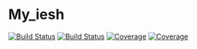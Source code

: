 # My_iesh

[![Build Status](https://travis-ci.com/numbpapaya/My_iesh.jl.svg?branch=master)](https://travis-ci.com/numbpapaya/My_iesh.jl)
[![Build Status](https://ci.appveyor.com/api/projects/status/github/numbpapaya/My_iesh.jl?svg=true)](https://ci.appveyor.com/project/numbpapaya/My_iesh-jl)
[![Coverage](https://codecov.io/gh/numbpapaya/My_iesh.jl/branch/master/graph/badge.svg)](https://codecov.io/gh/numbpapaya/My_iesh.jl)
[![Coverage](https://coveralls.io/repos/github/numbpapaya/My_iesh.jl/badge.svg?branch=master)](https://coveralls.io/github/numbpapaya/My_iesh.jl?branch=master)
